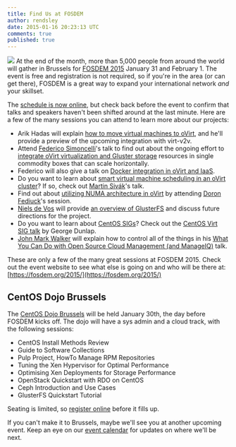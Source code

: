 ```yaml
---
title: Find Us at FOSDEM
author: rendsley
date: 2015-01-16 20:23:13 UTC
comments: true
published: true
---
```


![](blog/fosdem2015.png) At the end of the month, more than 5,000 people from around the world will gather in Brussels for [FOSDEM 2015](https://fosdem.org/2015/)  January 31 and February 1. The event is free and registration is not required, so if you're in the area (or can get there), FOSDEM is a great way to expand your international network *and* your skillset. 

The [schedule is now online](https://fosdem.org/2015/schedule/), but check back before the event to confirm that talks and speakers haven't been shifted around at the last minute. Here are a few of the many sessions you can attend to learn more about our projects:

* Arik Hadas will explain [how to move virtual machines to oVirt](https://fosdem.org/2015/schedule/event/v2v/), and he'll provide a preview of the upcoming integration with virt-v2v.
* Attend [Federico Simoncelli](https://twitter.com/simon3z)'s talk to find out about the ongoing effort to [integrate oVirt virtualization and Gluster storage](https://fosdem.org/2015/schedule/event/hyperconvergence/) resources in single commodity boxes that can scale horizontally. 
* Federico will also give a talk on [Docker integration in oVirt and IaaS](https://fosdem.org/2015/schedule/event/dockerovirt/).
* Do you want to learn about [smart virtual machine scheduling in an oVirt cluster](https://fosdem.org/2015/schedule/event/smartvmsched/)? If so, check out [Martin Sivák](https://twitter.com/MarSikcz)'s talk. 
* Find out about [utilizing NUMA architecture in oVirt](https://fosdem.org/2015/schedule/event/numaovirt/) by attending [Doron Fediuck](https://twitter.com/doron_f)'s session.
* [Niels de Vos](https://twitter.com/nixpanic) will provide [an overview of GlusterFS](https://fosdem.org/2015/schedule/event/glusterfsoverview/) and discuss future directions for the project.
* Do you want to learn about [CentOS SIGs](http://community.redhat.com/blog/2014/10/CentOS-SIGs-update/)? Check out the [CentOS Virt SIG talk](https://fosdem.org/2015/schedule/event/immutable/) by George Dunlap.
* [John Mark Walker](https://twitter.com/johnmark) will explain how to control all of the things in his [What You Can Do with Open Source Cloud Management (and ManageIQ)](https://fosdem.org/2015/schedule/event/whatmanageiq/) talk.

These are only a few of the many great sessions at FOSDEM 2015. Check out the event website to see what else is going on and who will be there at: [https://fosdem.org/2015/](https://fosdem.org/2015/)

## CentOS Dojo Brussels

The [CentOS Dojo Brussels](http://wiki.centos.org/Events/Dojo/Brussels2015) will be held January 30th, the day before FOSDEM kicks off. The dojo will have a sys admin and a cloud track, with the following sessions:

* CentOS Install Methods Review
* Guide to Software Collections
* Pulp Project, HowTo Manage RPM Repositories
* Tuning the Xen Hypervisor for Optimal Performance
* Optimising Xen Deployments for Storage Performance 
* OpenStack Quickstart with RDO on CentOS
* Ceph Introduction and Use Cases
* GlusterFS Quickstart Tutorial

Seating is limited, so [register online](http://www.eventbrite.co.uk/e/centos-dojo-brussels-belgium-jan-30th-2015-tickets-14956180338) before it fills up.

If you can't make it to Brussels, maybe we'll see you at another upcoming event. Keep an eye on our [event calendar](http://community.redhat.com/events/) for updates on where we'll be next. 